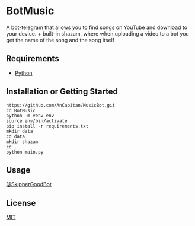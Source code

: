 # BotMusic

A bot-telegram that allows you to find songs on YouTube and download to your device. + built-in shazam, where when uploading a video to a bot you get the name of the song and the song itself

## Requirements

+ [Python](https://www.python.org/)

## Installation or Getting Started

	https://github.com/AnCapitan/MusicBot.git
    cd BotMusic
    python -m venv env
    source env/bin/activate
    pip install -r requirements.txt
    mkdir data
    cd data
    mkdir shazam
    cd ..
    python main.py
    
## Usage
[@SkipperGoodBot](https://t.me/SkipperGoodBot)

## License

[MIT](http://opensource.org/licenses/mit-license.php)
